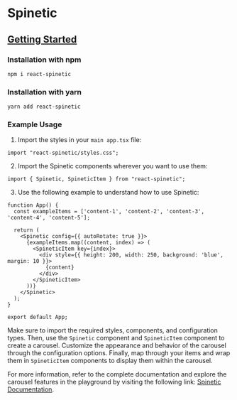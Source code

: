 # Spinetic 

## [Getting Started](https://iq-tech.github.io/spinetic/?path=/docs/getting-started--documentation)

### Installation with npm

```shell
npm i react-spinetic
```

### Installation with yarn

```shell
yarn add react-spinetic
```

### Example Usage

1. Import the styles in your `main app.tsx` file:

```tsx
import "react-spinetic/styles.css";
```

2. Import the Spinetic components wherever you want to use them:

```tsx
import { Spinetic, SpineticItem } from "react-spinetic";
```

3. Use the following example to understand how to use Spinetic:

```tsx
function App() {
  const exampleItems = ['content-1', 'content-2', 'content-3', 'content-4', 'content-5'];

  return (
    <Spinetic config={{ autoRotate: true }}>
      {exampleItems.map((content, index) => (
        <SpineticItem key={index}>
          <div style={{ height: 200, width: 250, background: 'blue', margin: 10 }}>
            {content}
          </div>
        </SpineticItem>
      ))}
    </Spinetic>
  );
}

export default App;
```

Make sure to import the required styles, components, and configuration types. Then, use the `Spinetic` component and `SpineticItem` component to create a carousel. Customize the appearance and behavior of the carousel through the configuration options. Finally, map through your items and wrap them in `SpineticItem` components to display them within the carousel.


For more information, refer to the complete documentation and explore the carousel features in the playground by visiting the following link: [Spinetic Documentation](https://iq-tech.github.io/spinetic/?path=/docs/spinetic--documentation).
